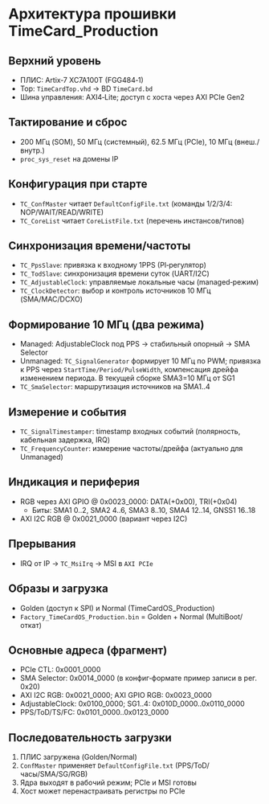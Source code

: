 # Архитектура прошивки TimeCard_Production

## Верхний уровень
- ПЛИС: Artix‑7 XC7A100T (FGG484‑1)
- Top: `TimeCardTop.vhd` → BD `TimeCard.bd`
- Шина управления: AXI4‑Lite; доступ с хоста через AXI PCIe Gen2

## Тактирование и сброс
- 200 МГц (SOM), 50 МГц (системный), 62.5 МГц (PCIe), 10 МГц (внеш./внутр.)
- `proc_sys_reset` на домены IP

## Конфигурация при старте
- `TC_ConfMaster` читает `DefaultConfigFile.txt` (команды 1/2/3/4: NOP/WAIT/READ/WRITE)
- `TC_CoreList` читает `CoreListFile.txt` (перечень инстансов/типов)

## Синхронизация времени/частоты
- `TC_PpsSlave`: привязка к входному 1PPS (PI‑регулятор)
- `TC_TodSlave`: синхронизация времени суток (UART/I2C)
- `TC_AdjustableClock`: управляемые локальные часы (managed‑режим)
- `TC_ClockDetector`: выбор и контроль источников 10 МГц (SMA/MAC/DCXO)

## Формирование 10 МГц (два режима)
- Managed: AdjustableClock под PPS → стабильный опорный → SMA Selector
- Unmanaged: `TC_SignalGenerator` формирует 10 МГц по PWM; привязка к PPS через `StartTime/Period/PulseWidth`, компенсация дрейфа изменением периода. В текущей сборке SMA3=10 МГц от SG1
- `TC_SmaSelector`: маршрутизация источников на SMA1..4

## Измерение и события
- `TC_SignalTimestamper`: timestamp входных событий (полярность, кабельная задержка, IRQ)
- `TC_FrequencyCounter`: измерение частоты/дрейфа (актуально для Unmanaged)

## Индикация и периферия
- RGB через AXI GPIO @ 0x0023_0000: DATA(+0x00), TRI(+0x04)
  - Биты: SMA1 0..2, SMA2 4..6, SMA3 8..10, SMA4 12..14, GNSS1 16..18
- AXI I2C RGB @ 0x0021_0000 (вариант через I2C)

## Прерывания
- IRQ от IP → `TC_MsiIrq` → MSI в `AXI PCIe`

## Образы и загрузка
- Golden (доступ к SPI) и Normal (TimeCardOS_Production)
- `Factory_TimeCardOS_Production.bin` = Golden + Normal (MultiBoot/откат)

## Основные адреса (фрагмент)
- PCIe CTL: 0x0001_0000
- SMA Selector: 0x0014_0000 (в конфиг‑формате пример записи в рег. 0x20)
- AXI I2C RGB: 0x0021_0000; AXI GPIO RGB: 0x0023_0000
- AdjustableClock: 0x0100_0000; SG1..4: 0x010D_0000..0x0110_0000
- PPS/ToD/TS/FC: 0x0101_0000..0x0123_0000

## Последовательность загрузки
1) ПЛИС загружена (Golden/Normal)
2) `ConfMaster` применяет `DefaultConfigFile.txt` (PPS/ToD/часы/SMA/SG/RGB)
3) Ядра выходят в рабочий режим; PCIe и MSI готовы
4) Хост может перенастраивать регистры по PCIe
